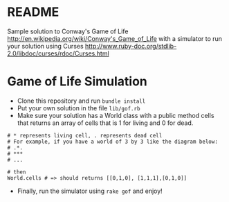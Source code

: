 # README

Sample solution to Conway's Game of Life http://en.wikipedia.org/wiki/Conway's_Game_of_Life with a simulator to run your solution using Curses http://www.ruby-doc.org/stdlib-2.0/libdoc/curses/rdoc/Curses.html

# Game of Life Simulation

- Clone this repository and run `bundle install`
- Put your own solution in the file `lib/gof.rb`
- Make sure your solution has a World class with a public method cells that returns an array of cells that is 1 for living and 0 for dead.
```
# * represents living cell, . represents dead cell
# For example, if you have a world of 3 by 3 like the diagram below:
# .*.
# ***
# ...

# then
World.cells # => should returns [[0,1,0], [1,1,1],[0,1,0]]
```
- Finally, run the simulator using `rake gof` and enjoy!
